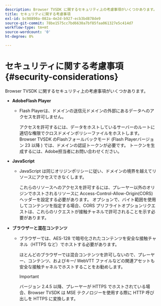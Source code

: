 ```yaml
---
description: Browser TVSDK に関するセキュリティ上の考慮事項がいくつかあります。
title: セキュリティに関する考慮事項
exl-id: bc98890a-082a-4e2d-b927-ecb3bd878de9
source-git-commit: 78be1575cc7bd6630a7bf85faa061327e5c414d7
workflow-type: tm+mt
source-wordcount: '0'
ht-degree: 0%

---
```


# セキュリティに関する考慮事項{#security-considerations}

Browser TVSDK に関するセキュリティ上の考慮事項がいくつかあります。

* **AdobeFlash Player**

   * Flash Playerは、ドメインの送信元ドメインの外部にあるデータへのアクセスを許可しません。

      アクセスを許可するには、データをホストしているサーバーのルートに適切な権限でクロスドメインポリシーファイルをホストします。 Browser TVSDK のFlashフォールバックモード (Flash Playerバージョン 23 以降 ) では、ドメインの認証トークンが必要です。 トークンを生成するには、Adobe担当者にお問い合わせください。

* **JavaScript**

   * JavaScript は同じオリジンポリシーに従い、ドメインの境界を越えてリソースにアクセスできなくします。

      これらのリソースへのアクセスを許可するには、プレーヤー以外のオリジンでホストされるリソースに Access-Control-Allow-Origin(CORS) ヘッダーを設定する必要があります。 オプションで、バイト範囲を使用してコンテンツを指定する場合、CORS プリフライトオプションリクエストは、これらのリクエストが接触チャネルで許可されることを示す必要があります。

* **ブラウザーと混在コンテンツ**

   * ブラウザーでは、AES-128 で暗号化されたコンテンツを安全な接触チャネル（HTTPS など）でホストする必要があります。

      ほとんどのブラウザーでは混合コンテンツを許可しないので、プレーヤー、コンテンツ、およびキー/ WebVTT ファイルなどの関連アセットも安全な接触チャネルでホストすることをお勧めします。

      >[!IMPORTANT]
      >
      >バージョン 2.4.5 以降、プレーヤーが HTTPS でホストされている場合、Browser TVSDK は MSE テクノロジーを使用する際に HTTP 呼び出しを HTTPS に変換します。
